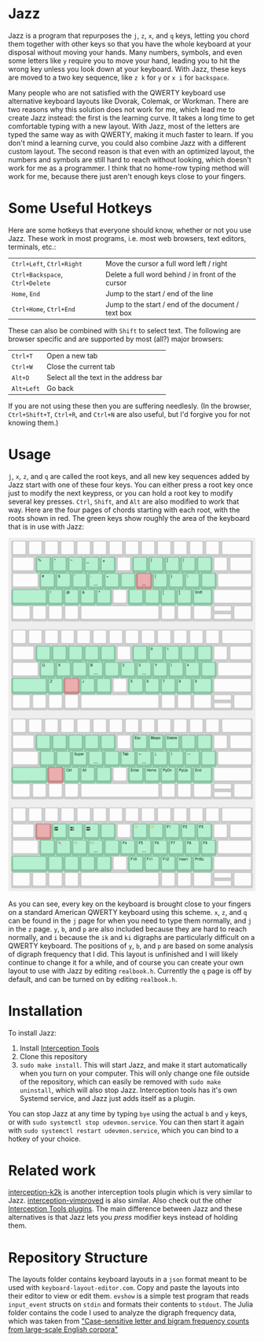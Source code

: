 # Jazz
<!-- 
  ,e,                       
   "   ,"Y88b 8P d8P 8P d8P 
  888 "8" 888 P d8P  P d8P  
  888 ,ee 888  d8P d  d8P d 
  888 "88 888 d8P d8 d8P d8 
  88P                       
  8"                         -->
<!-- Have you ever thought about how hilarious it is that `j` is right under your index finger on a QWERTY keyboard? I mean, what a joke. People try to remedy this by using alternative keyboard layouts. These help, but they take a long time to learn, and they still don't help you reach the numbers, punctuation keys, etc. In fact, I think that for a programer who needs easy access to all the letters and symbols on the keyboard, no homerow typing method will work because there just aren't enough keys within easy reach of your fingers. For a while I used an alternative method where I rested my fingers on `aser nio'` on a QWERTY keyboard, so that my fingers were on the most commonly used letters. This made several symbols easier to reach, and required minimal relearning because the layout was still the same. But I would still make mistakes all the time when pressing keys like `- = [ ] \`. So I created this program Jazz, which lets you chord the `j x z q` keys with other keys to access every key on the keyboard with hardly any hand movement. It's kind of like Vim but much simpler, and works on top of every application on your computer. Currently only works on linux. -->

Jazz is a program that repurposes the `j`, `z`, `x`, and `q` keys, letting you chord them together with other keys so that you have the whole keyboard at your disposal without moving your hands. Many numbers, symbols, and even some letters like `y` require you to move your hand, leading you to hit the wrong key unless you look down at your keyboard. With Jazz, these keys are moved to a two key sequence, like `z k` for `y` or `x i` for `backspace`.

Many people who are not satisfied with the QWERTY keyboard use alternative keyboard layouts like Dvorak, Colemak, or Workman. There are two reasons why this solution does not work for me, which lead me to create Jazz instead: the first is the learning curve. It takes a long time to get comfortable typing with a new layout. With Jazz, most of the letters are typed the same way as with QWERTY, making it much faster to learn. If you don't mind a learning curve, you could also combine Jazz with a different custom layout. The second reason is that even with an optimized layout, the numbers and symbols are still hard to reach without looking, which doesn't work for me as a programmer. I think that no home-row typing method will work for me, because there just aren't enough keys close to your fingers.

# Some Useful Hotkeys

Here are some hotkeys that everyone should know, whether or not you use Jazz. These work in most programs, i.e. most web browsers, text editors, terminals, etc.:

|||
|---|---|
|`Ctrl+Left`, `Ctrl+Right`|Move the cursor a full word left / right|
|`Ctrl+Backspace`, `Ctrl+Delete`|Delete a full word behind / in front of the cursor|
|`Home`, `End`|Jump to the start / end of the line|
|`Ctrl+Home`, `Ctrl+End`|Jump to the start / end of the document / text box|

These can also be combined with `Shift` to select text. The following are browser specific and are supported by most (all?) major browsers:

|||
|---|---|
|`Ctrl+T`|Open a new tab|
|`Ctrl+W`|Close the current tab|
|`Alt+D`|Select all the text in the address bar|
|`Alt+Left`|Go back|

If you are not using these then you are suffering needlesly. (In the browser, `Ctrl+Shift+T`, `Ctrl+R`, and `Ctrl+N` are also useful, but I'd forgive you for not knowing them.)

# Usage

`j`, `x`, `z`, and `q` are called the root keys, and all new key sequences added by Jazz start with one of these four keys. You can either press a root key once just to modify the next keypress, or you can hold a root key to modify several key presses. `Ctrl`, `Shift`, and `Alt` are also modified to work that way. Here are the four pages of chords starting with each root, with the roots shown in red. The green keys show roughly the area of the keyboard that is in use with Jazz:

![The key maps for the four root keys](layouts/pages.png)

As you can see, every key on the keyboard is brought close to your fingers on a standard American QWERTY keyboard using this scheme. `x`, `z`, and `q` can be found in the `j` page for when you need to type them normally, and `j` in the `z` page. `y`, `b`, and `p` are also included because they are hard to reach normally, and `i` because the `ik` and `ki` digraphs are particularly difficult on a QWERTY keyboard. The positions of `y`, `b`, and `p` are based on some analysis of digraph frequency that I did. This layout is unfinished and I will likely continue to change it for a while, and of course you can create your own layout to use with Jazz by editing `realbook.h`. Currently the `q` page is off by default, and can be turned on by editing `realbook.h`.

# Installation

To install Jazz:
1) Install [Interception Tools](https://gitlab.com/interception/linux/tools#installation)
2) Clone this repository
3) `sudo make install`. This will start Jazz, and make it start automatically when you turn on your computer. This will only change one file outside of the repository, which can easily be removed with `sudo make uninstall`, which will also stop Jazz. Interception tools has it's own Systemd service, and Jazz just adds itself as a plugin.

You can stop Jazz at any time by typing `bye` using the actual `b` and `y` keys, or with `sudo systemctl stop udevmon.service`. You can then start it again with `sudo systemctl restart udevmon.service`, which you can bind to a hotkey of your choice.

# Related work

[interception-k2k](https://github.com/zsugabubus/interception-k2k) is another interception tools plugin which is very similar to Jazz. [interception-vimproved](https://gitlab.com/interception/linux/tools#some-community-plugins) is also similar. Also check out the other [Interception Tools plugins](https://gitlab.com/interception/linux/tools#official-plugins). The main difference between Jazz and these alternatives is that Jazz lets you _press_ modifier keys instead of holding them.

# Repository Structure

The layouts folder contains keyboard layouts in a `json` format meant to be used with `keyboard-layout-editor.com`. Copy and paste the layouts into their editor to view or edit them. `evshow` is a simple test program that reads `input_event` structs on `stdin` and formats their contents to `stdout`. The Julia folder contains the code I used to analyze the digraph frequency data, which was taken from ["Case-sensitive letter and bigram frequency counts from large-scale English corpora"](https://doi.org/10.3758%2Fbf03195586)

<!-- # Extensions and Internationalization
At the moment Jazz only works on Linux. I suspect that the best way to port it to Windows will be to rewrite it in AutoHotkey? I don't know what complications would arise in a port to Mac.

If anyone happens to like Jazz enough that they want to make a modified version either with their own extensions or with international characters, I think it would be best if we find a way to include it in this same repository and you make a pull request. That way we can keep all variations in the same place. -->
